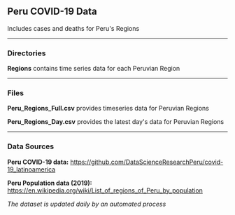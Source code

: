 ## Peru COVID-19 Data

Includes cases and deaths for Peru's Regions

------

### Directories

**Regions** contains time series data for each Peruvian Region

------


### Files

**Peru_Regions_Full.csv** provides timeseries data for Peruvian Regions

**Peru_Regions_Day.csv** provides the latest day's data for Peruvian Regions

------


### Data Sources

**Peru COVID-19 data:** https://github.com/DataScienceResearchPeru/covid-19_latinoamerica

**Peru Population data (2019):** https://en.wikipedia.org/wiki/List_of_regions_of_Peru_by_population


_The dataset is updated daily by an automated process_